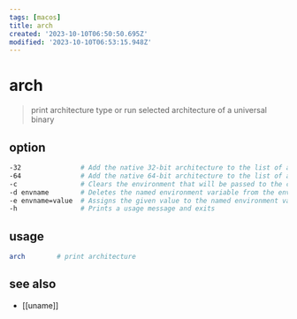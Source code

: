 ```yaml
---
tags: [macos]
title: arch
created: '2023-10-10T06:50:50.695Z'
modified: '2023-10-10T06:53:15.948Z'
---
```


# arch

> print architecture type or run selected architecture of a universal binary

## option

```sh
-32               # Add the native 32-bit architecture to the list of architectures
-64               # Add the native 64-bit architecture to the list of architectures
-c                # Clears the environment that will be passed to the command to be run
-d envname        # Deletes the named environment variable from the environment that will be passed to the command to be run
-e envname=value  # Assigns the given value to the named environment variable in the environment that will be passed to the command to be ru
-h                # Prints a usage message and exits
```

## usage

```sh
arch        # print architecture
```

## see also

- [[uname]]

